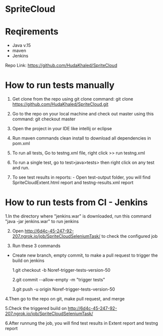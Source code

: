# SpriteCloud

# Reqirements
- Java v.15
- maven
- Jenkins

Repo Link: https://github.com/HudaKhaled/SpriteCloud

# How to run tests manually
1. Get clone from the repo using git clone command: git clone https://github.com/HudaKhaled/SpriteCloud.git

2. Go to the repo on your local machine and check out master using this command: git checkout master

3. Open the project in your IDE like intellij or eclipse

4. Run maven commands clean install to download all dependencies in pom.xml

5. To run all tests, Go to testng.xml file, right click >> run testng.xml

6. To run a single test, go to test>java>tests> then right click on any test and run.

7. To see test results in reports: - Open test-output folder, you will find SpriteCloudExtent.html report and testng-results.xml report

# How to run tests from CI - Jenkins

1.In the directory where "jenkins.war" is downloaded, run this command "java -jar jenkins.war" to run jenkins

2. Open http://6d4c-45-247-92-207.ngrok.io/job/SpriteCloudSeleniumTask/ to check the configured job

3. Run these 3 commands
 - Create new branch, empty commit, to make a pull request to trigger the build on jenkins

    1.git checkout -b Noref-trigger-tests-version-50

    2.git commit --allow-empty -m "trigger tests"

    3.git push -u origin Noref-trigger-tests-version-50

4.Then go to the repo on git, make pull request, and merge

5.Check the triggered build on http://6d4c-45-247-92-207.ngrok.io/job/SpriteCloudSeleniumTask/

6.After runnung the job, you will find test results in Extent report and testng report
